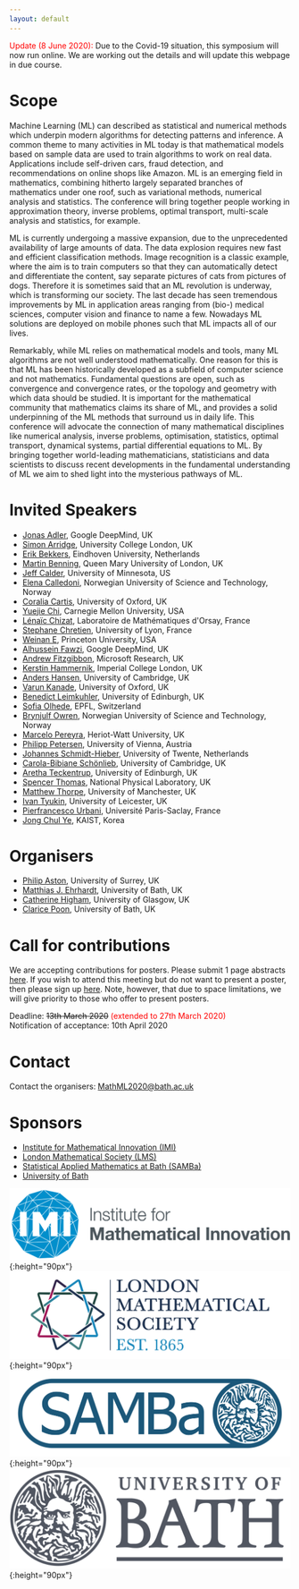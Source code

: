 ```yaml
---
layout: default
---
```



<span style="color:white"> </span>

<span style="color:red"> Update (8 June 2020):</span> Due to the Covid-19 situation, this symposium will now run online. We are working out the details and will update this webpage in due course.


# Scope
Machine Learning (ML) can described as statistical and numerical methods which underpin modern algorithms for detecting patterns and inference. A common theme to many activities in ML today is that mathematical models based on sample data are used to train algorithms to work on real data. Applications include self-driven cars, fraud detection, and recommendations on online shops like Amazon. ML is an emerging field in mathematics, combining hitherto largely separated branches of mathematics under one roof, such as variational methods, numerical analysis and statistics. The conference will bring together people working in approximation theory, inverse problems, optimal transport, multi-scale analysis and statistics, for example. 
 
ML is currently undergoing a massive expansion, due to the unprecedented availability of large amounts of data. The data explosion requires new fast and efficient classification methods. Image recognition is a classic example, where the aim is to train computers so that they can automatically detect and differentiate the content, say separate pictures of cats from pictures of dogs. Therefore it is sometimes said that an ML revolution is  underway, which is transforming our society. The last decade has seen tremendous improvements by ML in application areas ranging from (bio-) medical sciences, computer vision and finance to name a few. Nowadays ML solutions are deployed on mobile phones such that ML impacts all of our lives. 
  
Remarkably, while ML relies on mathematical models and tools, many ML algorithms are not well understood mathematically. One reason for this is that ML has been historically developed as a subfield of computer science and not mathematics. Fundamental questions are open, such as convergence and convergence rates, or the topology and geometry with which data should be studied. It is important for the mathematical community that mathematics claims its share of ML, and provides a solid underpinning of the ML methods that surround us in daily life. This conference will advocate the connection of many mathematical disciplines like numerical analysis, inverse problems, optimisation, statistics, optimal transport, dynamical systems, partial differential equations to ML. By bringing together world-leading mathematicians, statisticians and data scientists to discuss recent developments in the fundamental understanding of ML we aim to shed light into the mysterious pathways of ML.

# Invited Speakers
- [Jonas Adler](https://jonasadler.com/), Google DeepMind, UK
- [Simon Arridge](http://www0.cs.ucl.ac.uk/staff/S.Arridge/), University College London, UK
- [Erik Bekkers](https://www.tue.nl/en/research/researchers/erik-bekkers/), Eindhoven University, Netherlands
- [Martin Benning](https://www.qmul.ac.uk/maths/profiles/benningmartin.html), Queen Mary University of London, UK
- [Jeff Calder](http://www-users.math.umn.edu/~jwcalder/), University of Minnesota, US
- [Elena Calledoni](https://www.ntnu.edu/employees/elena.celledoni), Norwegian University of Science and Technology, Norway
- [Coralia Cartis](http://people.maths.ox.ac.uk/cartis/), University of Oxford, UK
- [Yuejie Chi](https://users.ece.cmu.edu/~yuejiec/), Carnegie Mellon University, USA
- [Lénaïc Chizat](https://lchizat.github.io/), Laboratoire de Mathématiques d'Orsay, France
- [Stephane Chretien](https://sites.google.com/site/stephanegchretien/home), University of Lyon, France
- [Weinan E](https://web.math.princeton.edu/~weinan/), Princeton University, USA
- [Alhussein Fawzi](http://www.alhusseinfawzi.info/), Google DeepMind, UK
- [Andrew Fitzgibbon](https://www.microsoft.com/en-us/research/people/awf/), Microsoft Research, UK
- [Kerstin Hammernik](https://biomedia.doc.ic.ac.uk/person/kerstin-hammernik/), Imperial College London, UK
- [Anders Hansen](http://www.damtp.cam.ac.uk/research/afha/anders/), University of Cambridge, UK
- [Varun Kanade](http://www.cs.ox.ac.uk/people/varun.kanade/myindex.html), University of Oxford, UK
- [Benedict Leimkuhler](http://kac.maths.ed.ac.uk/~bl), University of Edinburgh, UK
- [Sofia Olhede](https://people.epfl.ch/sofia.olhede?lang=en), EPFL, Switzerland
- [Brynjulf Owren](https://www.ntnu.edu/employees/brynjulf.owren), Norwegian University of Science and Technology, Norway
- [Marcelo Pereyra](https://www.macs.hw.ac.uk/~mp71/about.html), Heriot-Watt University, UK
- [Philipp Petersen](http://www.pc-petersen.eu/), University of Vienna, Austria
- [Johannes Schmidt-Hieber](https://wwwhome.ewi.utwente.nl/~schmidtaj/), University of Twente, Netherlands
- [Carola-Bibiane Schönlieb](https://www.damtp.cam.ac.uk/user/cbs31/Home.html), University of Cambridge, UK
- [Aretha Teckentrup](https://www.maths.ed.ac.uk/~ateckent/), University of Edinburgh, UK
- [Spencer Thomas](https://www.npl.co.uk/people/spencer-thomas), National Physical Laboratory, UK
- [Matthew Thorpe](http://www.damtp.cam.ac.uk/people/mt748/), University of Manchester, UK
- [Ivan Tyukin](https://www2.le.ac.uk/departments/mathematics/extranet/staff-material/staff-profiles/it37), University of Leicester, UK
- [Pierfrancesco Urbani](https://scholar.google.co.uk/citations?user=tV7pohwAAAAJ&hl=en), Université Paris-Saclay, France
- [Jong Chul Ye](https://bispl.weebly.com/professor.html), KAIST, Korea

# Organisers
- [Philip Aston](https://www.surrey.ac.uk/people/philip-aston), University of Surrey, UK
- [Matthias J. Ehrhardt](https://mehrhardt.github.io/), University of Bath, UK
- [Catherine Higham](https://www.gla.ac.uk/schools/computing/staff/catherinehigham/), University of Glasgow, UK
- [Clarice Poon](http://www.damtp.cam.ac.uk/user/cmhsp2/), University of Bath, UK

# Call for contributions
We are accepting contributions for posters. Please submit 1 page abstracts [here](https://docs.google.com/forms/d/e/1FAIpQLSdXYTucpfDubVkalV2ZbC7Qln0h__O692iHcsJOyc9R2KpAEw/viewform). If you wish to attend this meeting but do not want to present a poster, then please sign up [here](https://docs.google.com/forms/d/e/1FAIpQLSdUnm5s_QROWRn5PQVYOFzD1XtNf8kBFwtCD3d6qyhFjcPnoA/viewform). Note, however, that due to space limitations, we will give priority to those who offer to present posters.

Deadline: <s>13th March 2020</s> <font color="red">(extended to 27th March 2020)</font><br/>
Notification of acceptance: 10th April 2020

# Contact
Contact the organisers: [MathML2020@bath.ac.uk](MathML2020@bath.ac.uk)

# Sponsors
- [Institute for Mathematical Innovation (IMI)](https://www.bath.ac.uk/research-institutes/institute-for-mathematical-innovation/)
- [London Mathematical Society (LMS)](https://www.lms.ac.uk/)
- [Statistical Applied Mathematics at Bath (SAMBa)](http://www.bath.ac.uk/centres-for-doctoral-training/epsrc-centre-for-doctoral-training-in-statistical-applied-mathematics-samba/)
- [University of Bath](https://www.bath.ac.uk/)

 
![IMI](assets/logo/logo_imi.png){:height="90px"}
![LMS](assets/logo/logo_lms.jpg){:height="90px"}
![SAMBa](assets/logo/logo_samba.png){:height="90px"}
![Bath](assets/logo/logo_bath.png){:height="90px"}
